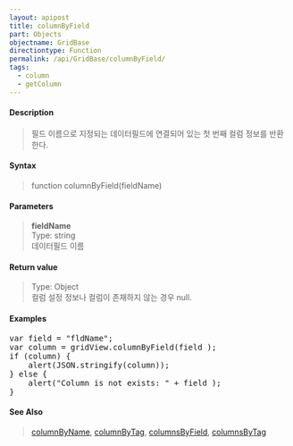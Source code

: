```yaml
---
layout: apipost
title: columnByField
part: Objects
objectname: GridBase
directiontype: Function
permalink: /api/GridBase/columnByField/
tags:
  - column
  - getColumn
---
```



#### Description

> 필드 이름으로 지정되는 데이터필드에 연결되어 있는 첫 번째 컬럼 정보를 반환한다.  

#### Syntax

> function columnByField(fieldName)  

#### Parameters

> **fieldName**  
> Type: string  
> 데이터필드 이름  

#### Return value

> Type: Object  
> 컬럼 설정 정보나 컬럼이 존재하지 않는 경우 null.  

#### Examples 

<pre class="prettyprint">
var field = "fldName";
var column = gridView.columnByField(field );
if (column) {
    alert(JSON.stringify(column));
} else {
    alert("Column is not exists: " + field );
}
</pre>

#### See Also
> [columnByName](/api/GridBase/columnByName), [columnByTag](/api/GridBase/columnByTag), [columnsByField](/api/GridBase/columnsByField), [columnsByTag](/api/GridBase/columnsByTag)

